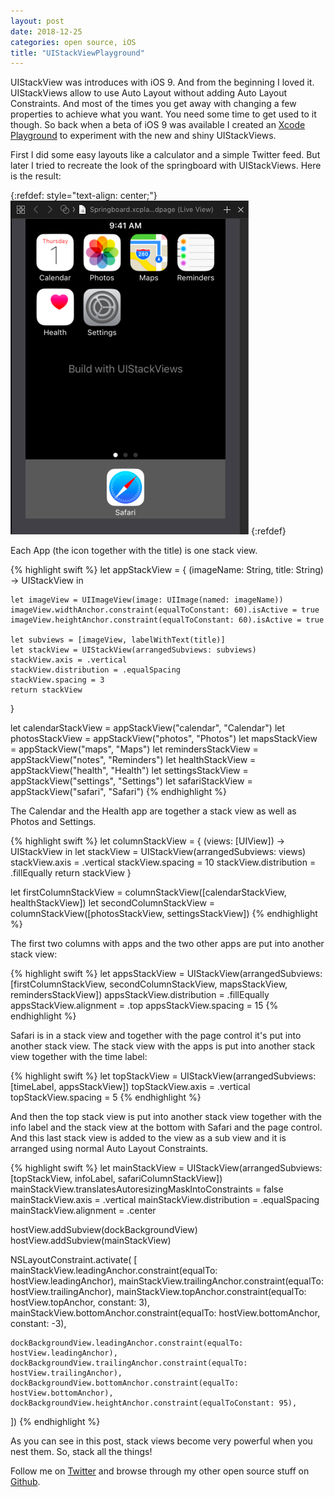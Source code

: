 ```yaml
---
layout: post
date: 2018-12-25
categories: open source, iOS
title: "UIStackViewPlayground"
---
```


UIStackView was introduces with iOS 9. And from the beginning I loved it. UIStackViews allow to use Auto Layout without adding Auto Layout Constraints. And most of the times you get away with changing a few properties to achieve what you want. You need some time to get used to it though. So back when a beta of iOS 9 was available I created an [Xcode Playground](https://github.com/dasdom/UIStackViewPlayground) to experiment with the new and shiny UIStackViews.

First I did some easy layouts like a calculator and a simple Twitter feed. But later I tried to recreate the look of the springboard with UIStackViews. Here is the result:

{:refdef: style="text-align: center;"}
![](../assets/2018-12-25/01.png)
{:refdef}

Each App (the icon together with the title) is one stack view. 

{% highlight swift %}
let appStackView = { (imageName: String, title: String) -> UIStackView in
    
    let imageView = UIImageView(image: UIImage(named: imageName))
    imageView.widthAnchor.constraint(equalToConstant: 60).isActive = true
    imageView.heightAnchor.constraint(equalToConstant: 60).isActive = true
        
    let subviews = [imageView, labelWithText(title)]
    let stackView = UIStackView(arrangedSubviews: subviews)
    stackView.axis = .vertical
    stackView.distribution = .equalSpacing
    stackView.spacing = 3
    return stackView
}

let calendarStackView = appStackView("calendar", "Calendar")
let photosStackView = appStackView("photos", "Photos")
let mapsStackView = appStackView("maps", "Maps")
let remindersStackView = appStackView("notes", "Reminders")
let healthStackView = appStackView("health", "Health")
let settingsStackView = appStackView("settings", "Settings")
let safariStackView = appStackView("safari", "Safari")
{% endhighlight %}

The Calendar and the Health app are together a stack view as well as Photos and Settings.

{% highlight swift %}
let columnStackView = { (views: [UIView]) -> UIStackView in
    let stackView = UIStackView(arrangedSubviews: views)
    stackView.axis = .vertical
    stackView.spacing = 10
    stackView.distribution = .fillEqually
    return stackView
}

let firstColumnStackView = columnStackView([calendarStackView,
                                            healthStackView])
let secondColumnStackView = columnStackView([photosStackView,
                                             settingsStackView])
{% endhighlight %}

The first two columns with apps and the two other apps are put into another stack view:

{% highlight swift %}
let appsStackView = UIStackView(arrangedSubviews: [firstColumnStackView,
                                                   secondColumnStackView,
                                                   mapsStackView,
                                                   remindersStackView])
appsStackView.distribution = .fillEqually
appsStackView.alignment = .top
appsStackView.spacing = 15
{% endhighlight %}

Safari is in a stack view and together with the page control it's put into another stack view. The stack view with the apps is put into another stack view together with the time label:

{% highlight swift %}
let topStackView = UIStackView(arrangedSubviews: [timeLabel, appsStackView])
topStackView.axis = .vertical
topStackView.spacing = 5
{% endhighlight %}

And then the top stack view is put into another stack view together with the info label and the stack view at the bottom with Safari and the page control. And this last stack view is added to the view as a sub view and it is arranged using normal Auto Layout Constraints.

{% highlight swift %}
let mainStackView = UIStackView(arrangedSubviews: [topStackView, infoLabel, safariColumnStackView])
mainStackView.translatesAutoresizingMaskIntoConstraints = false
mainStackView.axis = .vertical
mainStackView.distribution = .equalSpacing
mainStackView.alignment = .center

hostView.addSubview(dockBackgroundView)
hostView.addSubview(mainStackView)

NSLayoutConstraint.activate(
  [
    mainStackView.leadingAnchor.constraint(equalTo: hostView.leadingAnchor),
    mainStackView.trailingAnchor.constraint(equalTo: hostView.trailingAnchor),
    mainStackView.topAnchor.constraint(equalTo: hostView.topAnchor, constant: 3),
    mainStackView.bottomAnchor.constraint(equalTo: hostView.bottomAnchor, constant: -3),
    
    dockBackgroundView.leadingAnchor.constraint(equalTo: hostView.leadingAnchor),
    dockBackgroundView.trailingAnchor.constraint(equalTo: hostView.trailingAnchor),
    dockBackgroundView.bottomAnchor.constraint(equalTo: hostView.bottomAnchor),
    dockBackgroundView.heightAnchor.constraint(equalToConstant: 95),
  ])
  {% endhighlight %}
  
  As you can see in this post, stack views become very powerful when you nest them. So, stack all the things!
  
  Follow me on [Twitter](https://twitter.com/dasdom) and browse through my other open source stuff on [Github](https://github.com/dasdom).
